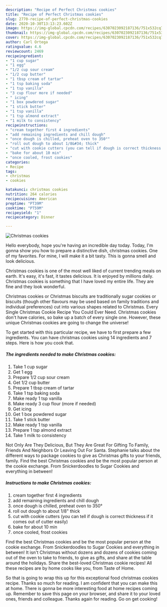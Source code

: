 ```yaml
---
description: "Recipe of Perfect Christmas cookies"
title: "Recipe of Perfect Christmas cookies"
slug: 2770-recipe-of-perfect-christmas-cookies
date: 2020-10-30T13:13:23.602Z
image: https://img-global.cpcdn.com/recipes/6307023092187136/751x532cq70/christmas-cookies-recipe-main-photo.jpg
thumbnail: https://img-global.cpcdn.com/recipes/6307023092187136/751x532cq70/christmas-cookies-recipe-main-photo.jpg
cover: https://img-global.cpcdn.com/recipes/6307023092187136/751x532cq70/christmas-cookies-recipe-main-photo.jpg
author: Carl Ortega
ratingvalue: 4.6
reviewcount: 2469
recipeingredient:
- "1 cup sugar"
- "1 egg"
- "1/2 cup sour cream"
- "1/2 cup butter"
- "1 tbsp cream of tartar"
- "1 tsp baking soda"
- "1 tsp vanilla"
- "3 cup flour more if needed"
- " icing"
- "1 box powdered sugar"
- "1 stick butter"
- "1 tsp vanilla"
- "1 tsp almond extract"
- "1 milk to consistency"
recipeinstructions:
- "cream together first 4 ingredients"
- "add remaining ingredients and chill dough"
- "once dough is chilled, preheat oven to 350°"
- "roll out dough to about 1/8&#34; thick"
- "cut with cookie cutters (you can tell if dough is correct thickness if it comes out of cutter easily)"
- "bake for about 10 min"
- "once cooled, frost cookies"
categories:
- Recipe
tags:
- christmas
- cookies

katakunci: christmas cookies 
nutrition: 264 calories
recipecuisine: American
preptime: "PT39M"
cooktime: "PT59M"
recipeyield: "1"
recipecategory: Dinner

---
```



![Christmas cookies](https://img-global.cpcdn.com/recipes/6307023092187136/751x532cq70/christmas-cookies-recipe-main-photo.jpg)

Hello everybody, hope you're having an incredible day today. Today, I'm gonna show you how to prepare a distinctive dish, christmas cookies. One of my favorites. For mine, I will make it a bit tasty. This is gonna smell and look delicious.

Christmas cookies is one of the most well liked of current trending meals on earth. It's easy, it's fast, it tastes delicious. It is enjoyed by millions daily. Christmas cookies is something that I have loved my entire life. They are fine and they look wonderful.

Christmas cookies or Christmas biscuits are traditionally sugar cookies or biscuits (though other flavours may be used based on family traditions and individual preferences) cut into various shapes related to Christmas. Every Single Christmas Cookie Recipe You Could Ever Need. Christmas cookies don&#39;t have calories, so bake up a batch of every single one. However, these unique Christmas cookies are going to change the universe!


To get started with this particular recipe, we have to first prepare a few ingredients. You can have christmas cookies using 14 ingredients and 7 steps. Here is how you cook that.

<!--inarticleads1-->

##### The ingredients needed to make Christmas cookies:

1. Take 1 cup sugar
1. Get 1 egg
1. Prepare 1/2 cup sour cream
1. Get 1/2 cup butter
1. Prepare 1 tbsp cream of tartar
1. Take 1 tsp baking soda
1. Make ready 1 tsp vanilla
1. Make ready 3 cup flour (more if needed)
1. Get  icing
1. Get 1 box powdered sugar
1. Take 1 stick butter
1. Make ready 1 tsp vanilla
1. Prepare 1 tsp almond extract
1. Take 1 milk to consistency


Not Only Are They Delicious, But They Are Great For Gifting To Family, Friends And Neighbors Or Leaving Out For Santa. Stephanie talks about the different ways to package cookies to give as Christmas gifts to your friends, family. Find the best Christmas cookies and be the most popular person at the cookie exchange. From Snickerdoodles to Sugar Cookies and everything in between! 

<!--inarticleads2-->

##### Instructions to make Christmas cookies:

1. cream together first 4 ingredients
1. add remaining ingredients and chill dough
1. once dough is chilled, preheat oven to 350°
1. roll out dough to about 1/8&#34; thick
1. cut with cookie cutters (you can tell if dough is correct thickness if it comes out of cutter easily)
1. bake for about 10 min
1. once cooled, frost cookies


Find the best Christmas cookies and be the most popular person at the cookie exchange. From Snickerdoodles to Sugar Cookies and everything in between! It isn&#39;t Christmas without dozens and dozens of cookies coming out of the oven to take to friends, to give as gifts, and share at the table around the holidays. Share the best-loved Christmas cookie recipes! All these recipes are by home cooks like you, from Taste of Home. 

So that is going to wrap this up for this exceptional food christmas cookies recipe. Thanks so much for reading. I am confident that you can make this at home. There is gonna be more interesting food at home recipes coming up. Remember to save this page on your browser, and share it to your loved ones, friends and colleague. Thanks again for reading. Go on get cooking!
